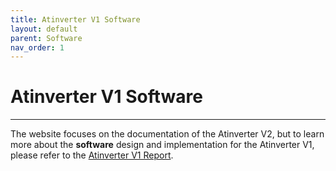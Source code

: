 ```yaml
---
title: Atinverter V1 Software
layout: default
parent: Software
nav_order: 1
---
```


# **Atinverter V1 Software**
***

The website focuses on the documentation of the Atinverter V2, but to learn more about the **software** design and implementation for the Atinverter V1, please refer to the [Atinverter V1 Report](https://digitalcommons.calpoly.edu/eesp/617/).